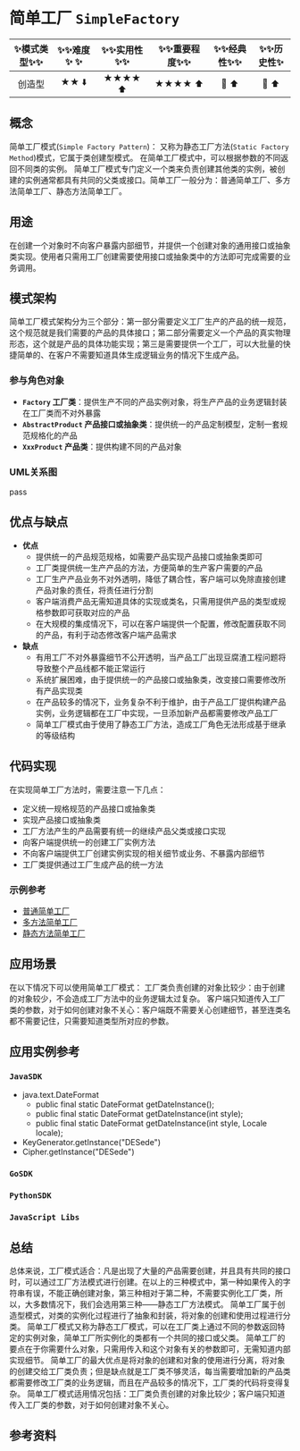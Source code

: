 # 简单工厂 `SimpleFactory`

| :sparkles:模式类型:sparkles::sparkles:|:sparkles::sparkles:难度:sparkles:  :sparkles: | :sparkles::sparkles:实用性:sparkles::sparkles: | :sparkles::sparkles:重要程度:sparkles::sparkles: |  :sparkles::sparkles:经典性:sparkles::sparkles: | :sparkles::sparkles:历史性:sparkles: |
| :----------------------------------------: | :-----------------------------------------------: | :-------------------------------------------------: | :----------------------------------------------------: | :--------------------------------------------------: | :--------------------------------------: |
|                   创造型                         |                ★★ :arrow_down:                 |                  ★★★★ :arrow_up:                   |                    ★★★★ :arrow_up:                    |              :green_heart:  :arrow_up:               |        :green_heart:  :arrow_up:         |

## 概念
简单工厂模式(`Simple Factory Pattern`)： 又称为静态工厂方法(`Static Factory Method`)模式，它属于类创建型模式。 在简单工厂模式中，可以根据参数的不同返回不同类的实例。 简单工厂模式专门定义一个类来负责创建其他类的实例，被创建的实例通常都具有共同的父类或接口。简单工厂一般分为：普通简单工厂、多方法简单工厂、静态方法简单工厂。

## 用途
在创建一个对象时不向客户暴露内部细节，并提供一个创建对象的通用接口或抽象类实现。使用者只需用工厂创建需要使用接口或抽象类中的方法即可完成需要的业务调用。



## 模式架构
简单工厂模式架构分为三个部分：第一部分需要定义工厂生产的产品的统一规范，这个规范就是我们需要的产品的具体接口；第二部分需要定义一个产品的真实物理形态，这个就是产品的具体功能实现；第三是需要提供一个工厂，可以大批量的快捷简单的、在客户不需要知道具体生成逻辑业务的情况下生成产品。


### 参与角色对象
+ **`Factory` 工厂类**：提供生产不同的产品实例对象，将生产产品的业务逻辑封装在工厂类而不对外暴露
+ **`AbstractProduct` 产品接口或抽象类**：提供统一的产品定制模型，定制一套规范规格化的产品
+ **`XxxProduct` 产品类**：提供构建不同的产品对象


### UML关系图
pass


## 优点与缺点
+ **优点**
  - 提供统一的产品规范规格，如需要产品实现产品接口或抽象类即可
  - 工厂类提供统一生产产品的方法，方便简单的生产客户需要的产品
  - 工厂生产产品业务不对外透明，降低了耦合性，客户端可以免除直接创建产品对象的责任，将责任进行分割
  - 客户端消费产品无需知道具体的实现或类名，只需用提供产品的类型或规格参数即可获取对应的产品
  - 在大规模的集成情况下，可以在客户端提供一个配置，修改配置获取不同的产品，有利于动态修改客户端产品需求
+ **缺点**
  - 有用工厂不对外暴露细节不公开透明，当产品工厂出现豆腐渣工程问题将导致整个产品线都不能正常运行
  - 系统扩展困难，由于提供统一的产品接口或抽象类，改变接口需要修改所有产品实现类
  - 在产品较多的情况下，业务复杂不利于维护，由于产品工厂提供构建产品实例，业务逻辑都在工厂中实现，一旦添加新产品都需要修改产品工厂
  - 简单工厂模式由于使用了静态工厂方法，造成工厂角色无法形成基于继承的等级结构


## 代码实现
在实现简单工厂方法时，需要注意一下几点：
- 定义统一规格规范的产品接口或抽象类
- 实现产品接口或抽象类
- 工厂方法产生的产品需要有统一的继续产品父类或接口实现
- 向客户端提供统一的创建工厂实例方法
- 不向客户端提供工厂创建实例实现的相关细节或业务、不暴露内部细节
- 工厂类提供通过工厂生成产品的统一方法

### 示例参考
+ [普通简单工厂](./java/io/github/hooj0/simplefactory/support/_static)
+ [多方法简单工厂](./java/io/github/hooj0/simplefactory/support/more)
+ [静态方法简单工厂](./java/io/github/hooj0/simplefactory/support/single)


## 应用场景
在以下情况下可以使用简单工厂模式：
工厂类负责创建的对象比较少：由于创建的对象较少，不会造成工厂方法中的业务逻辑太过复杂。
客户端只知道传入工厂类的参数，对于如何创建对象不关心：客户端既不需要关心创建细节，甚至连类名都不需要记住，只需要知道类型所对应的参数。


## 应用实例参考

### `JavaSDK` 
+ java.text.DateFormat
	- public final static DateFormat getDateInstance();
	- public final static DateFormat getDateInstance(int style);
	- public final static DateFormat getDateInstance(int style, Locale locale);
+ KeyGenerator.getInstance("DESede")
+ Cipher.getInstance("DESede")
	
### `GoSDK`

### `PythonSDK`

### `JavaScript Libs`



## 总结
总体来说，工厂模式适合：凡是出现了大量的产品需要创建，并且具有共同的接口时，可以通过工厂方法模式进行创建。在以上的三种模式中，第一种如果传入的字符串有误，不能正确创建对象，第三种相对于第二种，不需要实例化工厂类，所以，大多数情况下，我们会选用第三种——静态工厂方法模式。
简单工厂属于创造型模式，对类的实例化过程进行了抽象和封装，将对象的创建和使用过程进行分类。
简单工厂模式又称为静态工厂模式，可以在工厂类上通过不同的参数返回特定的实例对象，简单工厂所实例化的类都有一个共同的接口或父类。
简单工厂的要点在于你需要什么对象，只需用传入和这个对象有关的参数即可，无需知道内部实现细节。
简单工厂的最大优点是将对象的创建和对象的使用进行分离，将对象的创建交给工厂类负责；但是缺点就是工厂类不够灵活，每当需要增加新的产品类都需要修改工厂类的业务逻辑，而且在产品较多的情况下，工厂类的代码将变得复杂。
简单工厂模式适用情况包括：工厂类负责创建的对象比较少；客户端只知道传入工厂类的参数，对于如何创建对象不关心。

## 参考资料





